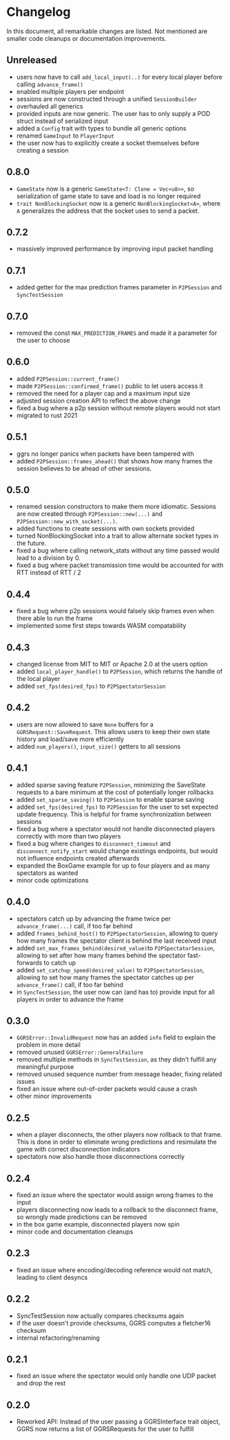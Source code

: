 # Changelog

In this document, all remarkable changes are listed. Not mentioned are smaller code cleanups or documentation improvements.

## Unreleased

- users now have to call `add_local_input(..)` for every local player before calling `advance_frame()`
- enabled multiple players per endpoint
- sessions are now constructed through a unified `SessionBuilder`
- overhauled all generics
- provided inputs are now generic. The user has to only supply a POD struct instead of serialized input
- added a `Config` trait with types to bundle all generic options
- renamed `GameInput` to `PlayerInput`
- the user now has to explicitly create a socket themselves before creating a session

## 0.8.0

- `GameState` now is a generic `GameState<T: Clone = Vec<u8>>`, so serialization of game state to save and load is no longer required
- `trait NonBlockingSocket` now is a generic `NonBlockingSocket<A>`, where `A` generalizes the address that the socket uses to send a packet.

## 0.7.2

- massively improved performance by improving input packet handling

## 0.7.1

- added getter for the max prediction frames parameter in `P2PSession` and `SyncTestSession`

## 0.7.0

- removed the const `MAX_PREDICTION_FRAMES` and made it a parameter for the user to choose

## 0.6.0

- added `P2PSession::current_frame()`
- made `P2PSession::confirmed_frame()` public to let users access it
- removed the need for a player cap and a maximum input size
- adjusted session creation API to reflect the above change
- fixed a bug where a p2p session without remote players would not start
- migrated to rust 2021

## 0.5.1

- ggrs no longer panics when packets have been tampered with
- added `P2PSession::frames_ahead()` that shows how many frames the session believes to be ahead of other sessions.

## 0.5.0

- renamed session constructors to make them more idiomatic. Sessions are now created through `P2PSession::new(...)` and `P2PSession::new_with_socket(...)`.
- added functions to create sessions with own sockets provided
- turned NonBlockingSocket into a trait to allow alternate socket types in the future.
- fixed a bug where calling network_stats without any time passed would lead to a division by 0.
- fixed a bug where packet transmission time would be accounted for with RTT instead of RTT / 2

## 0.4.4

- fixed a bug where p2p sessions would falsely skip frames even when there able to run the frame
- implemented some first steps towards WASM compatability

## 0.4.3

- changed license from MIT to MIT or Apache 2.0 at the users option
- added `local_player_handle()` to `P2PSession`, which returns the handle of the local player
- added `set_fps(desired_fps)` to `P2PSpectatorSession`

## 0.4.2

- users are now allowed to save `None` buffers for a `GGRSRequest::SaveRequest`. This allows users to keep their own state history and load/save more efficiently
- added `num_players()`, `input_size()` getters to all sessions

## 0.4.1

- added sparse saving feature `P2PSession`, minimizing the SaveState requests to a bare minimum at the cost of potentially longer rollbacks
- added `set_sparse_saving()` to `P2PSession` to enable sparse saving
- added `set_fps(desired_fps)` to `P2PSession` for the user to set expected update frequency. This is helpful for frame synchronization between sessions
- fixed a bug where a spectator would not handle disconnected players correctly with more than two players
- fixed a bug where changes to `disconnect_timeout` and `disconnect_notify_start` would change existings endpoints, but would not influence endpoints created afterwards
- expanded the BoxGame example for up to four players and as many spectators as wanted
- minor code optimizations

## 0.4.0

- spectators catch up by advancing the frame twice per `advance_frame(...)` call, if too far behind
- added `frames_behind_host()` to `P2PSpectatorSession`, allowing to query how many frames the spectator client is behind the last received input
- added `set_max_frames_behind(desired_value)`to `P2PSpectatorSession`, allowing to set after how many frames behind the spectator fast-forwards to catch up
- added `set_catchup_speed(desired_value)` to `P2PSpectatorSession`, allowing to set how many frames the spectator catches up per `advance_frame()` call, if too far behind
- in `SyncTestSession`, the user now can (and has to) provide input for all players in order to advance the frame

## 0.3.0

- `GGRSError::InvalidRequest` now has an added `info` field to explain the problem in more detail
- removed unused `GGRSError::GeneralFailure`
- removed multiple methods in `SyncTestSession`, as they didn't fulfill any meaningful purpose
- removed unused sequence number from message header, fixing related issues
- fixed an issue where out-of-order packets would cause a crash
- other minor improvements

## 0.2.5

- when a player disconnects, the other players now rollback to that frame. This is done in order to eliminate wrong predictions and resimulate the game with correct disconnection indicators
- spectators now also handle those disconnections correctly

## 0.2.4

- fixed an issue where the spectator would assign wrong frames to the input
- players disconnecting now leads to a rollback to the disconnect frame, so wrongly made predictions can be removed
- in the box game example, disconnected players now spin
- minor code and documentation cleanups

## 0.2.3

- fixed an issue where encoding/decoding reference would not match, leading to client desyncs

## 0.2.2

- SyncTestSession now actually compares checksums again
- if the user doesn't provide checksums, GGRS computes a fletcher16 checksum
- internal refactoring/renaming

## 0.2.1

- fixed an issue where the spectator would only handle one UDP packet and drop the rest

## 0.2.0

- Reworked API: Instead of the user passing a GGRSInterface trait object, GGRS now returns a list of GGRSRequests for the user to fulfill
